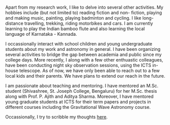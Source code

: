 Apart from my research work, I like to delve into several other
activities. My hobbies include (but not limited to) reading fiction and non-
fiction, playing and making music, painting, playing badminton and cycling. 
I like long-distance travelling, trekking, riding motorbikes and cars. 
I am currently learning to play the Indian bamboo flute and also 
learning the local language of Karnataka - Kannada.

I occassionally interact with school children and young undergraduate students 
about my work and astronomy in general. I have been
organizing several activities to bridge the gap between academia and public since
my college days. More recently, I along with a few other enthuastic colleagues, 
have been conducting night sky observation sessions, using the ICTS in-house telescope. 
As of now, we have only been able to reach out to a few local kids and their parents.
We have plans to extend our reach in the future.

I am passionate about teaching and mentoring. I have mentored an M.Sc. student 
(Shivashree, St. Joseph College, Bengaluru) for her M.Sc. thesis along with 
Prof. P. Ajith and Aditya Sharma. Moreover, I have mentored young graduate 
students at ICTS for their term papers and projects in different courses 
including the Gravitational Wave Astronomy course.

Occassionally, I try to scribble my thoughts [here](https://megh-ud.blogspot.com/).
